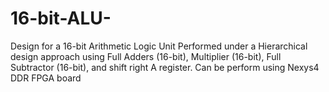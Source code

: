 # 16-bit-ALU-
Design for a 16-bit Arithmetic Logic Unit
Performed under a Hierarchical design approach using Full Adders (16-bit), Multiplier (16-bit),
Full Subtractor (16-bit), and shift right A register. 
Can be perform using Nexys4 DDR FPGA board 
